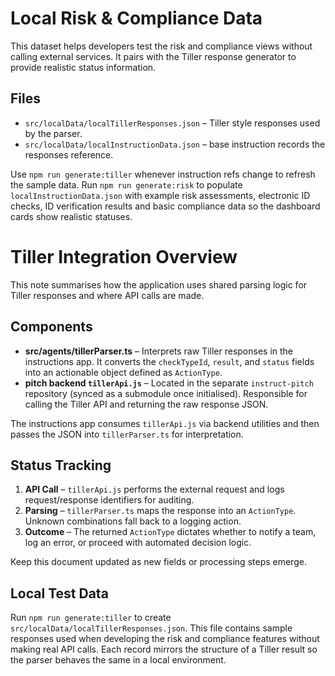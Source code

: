 # Local Risk & Compliance Data

This dataset helps developers test the risk and compliance views without calling external services.
It pairs with the Tiller response generator to provide realistic status information.

## Files
- `src/localData/localTillerResponses.json` – Tiller style responses used by the parser.
- `src/localData/localInstructionData.json` – base instruction records the responses reference.

Use `npm run generate:tiller` whenever instruction refs change to refresh the sample data.
Run `npm run generate:risk` to populate `localInstructionData.json` with example
risk assessments, electronic ID checks, ID verification results and basic compliance data so the
dashboard cards show realistic statuses.

# Tiller Integration Overview

This note summarises how the application uses shared parsing logic for Tiller responses and where API calls are made.

## Components
- **src/agents/tillerParser.ts** – Interprets raw Tiller responses in the instructions app. It converts the `checkTypeId`, `result`, and `status` fields into an actionable object defined as `ActionType`.
- **pitch backend `tillerApi.js`** – Located in the separate `instruct-pitch` repository (synced as a submodule once initialised). Responsible for calling the Tiller API and returning the raw response JSON.

The instructions app consumes `tillerApi.js` via backend utilities and then passes the JSON into `tillerParser.ts` for interpretation.

## Status Tracking
1. **API Call** – `tillerApi.js` performs the external request and logs request/response identifiers for auditing.
2. **Parsing** – `tillerParser.ts` maps the response into an `ActionType`. Unknown combinations fall back to a logging action.
3. **Outcome** – The returned `ActionType` dictates whether to notify a team, log an error, or proceed with automated decision logic.

Keep this document updated as new fields or processing steps emerge.

## Local Test Data

Run `npm run generate:tiller` to create `src/localData/localTillerResponses.json`.
This file contains sample responses used when developing the risk and compliance
features without making real API calls. Each record mirrors the structure of a
Tiller result so the parser behaves the same in a local environment.
